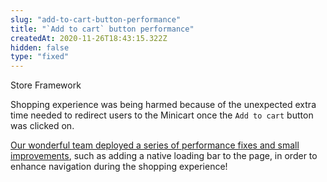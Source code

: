 ```yaml
---
slug: "add-to-cart-button-performance"
title: "`Add to cart` button performance"
createdAt: 2020-11-26T18:43:15.322Z
hidden: false
type: "fixed"
---
```


<div class="badge" id="store-framework">Store Framework</div>


Shopping experience was being harmed because of the unexpected extra time needed to redirect users to the Minicart once the `Add to cart` button was clicked on. 

[Our wonderful team deployed a series of performance fixes and small improvements](https://github.com/vtex-apps/add-to-cart-button/pull/50), such as adding a native loading bar to the page, in order to enhance navigation during the shopping experience!